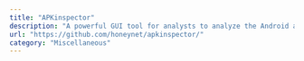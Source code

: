 ```yaml
---
title: "APKinspector"
description: "A powerful GUI tool for analysts to analyze the Android applications."
url: "https://github.com/honeynet/apkinspector/"
category: "Miscellaneous"
---
```

